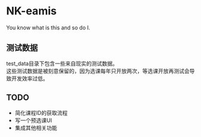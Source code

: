 # NK-eamis
You know what is this and so do I.  

## 测试数据
test_data目录下包含一些来自现实的测试数据。  
这些测试数据是被刻意保留的，因为选课每年只开放两次，等选课开放再测试会导致开发效率过低。

## TODO
- 简化课程ID的获取流程
- 写一个预选课UI
- 集成其他相关功能
